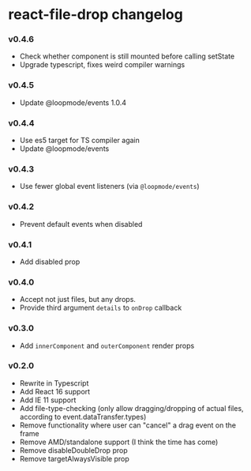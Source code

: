 # react-file-drop changelog

### v0.4.6

-   Check whether component is still mounted before calling setState
-   Upgrade typescript, fixes weird compiler warnings

### v0.4.5

-   Update @loopmode/events 1.0.4

### v0.4.4

-   Use es5 target for TS compiler again
-   Update @loopmode/events

### v0.4.3

-   Use fewer global event listeners (via `@loopmode/events`)

### v0.4.2

-   Prevent default events when disabled

### v0.4.1

-   Add disabled prop

### v0.4.0

-   Accept not just files, but any drops.
-   Provide third argument `details` to `onDrop` callback

### v0.3.0

-   Add `innerComponent` and `outerComponent` render props

### v0.2.0

-   Rewrite in Typescript
-   Add React 16 support
-   Add IE 11 support
-   Add file-type-checking (only allow dragging/dropping of actual files, according to event.dataTransfer.types)
-   Remove functionality where user can "cancel" a drag event on the frame
-   Remove AMD/standalone support (I think the time has come)
-   Remove disableDoubleDrop prop
-   Remove targetAlwaysVisible prop
